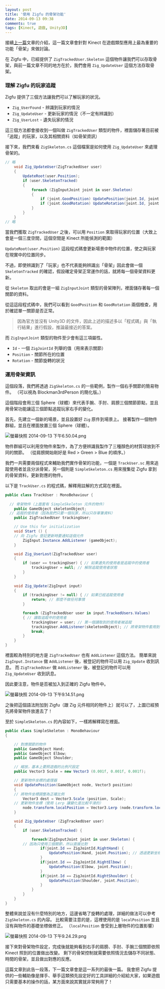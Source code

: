```yaml
---
layout: post
title: '使用 Zigfu 的骨架功能'
date: 2014-09-13 09:38
comments: true
tags: [Kinect, 遊戲, Unity3D]
---
```

接續[上一篇](http://blog.frost.tw/posts/2014/09/13/zigfu-Kinect-across-the-platform-SDK)文章的介紹，這一篇文章會針對 Kinect 在遊戲類型應用上最為重要的功能「骨架」來做討論。

在 Zigfu 中，已經提供了 `ZigTrackedUser.Skeleton` 這個物件讓我們可以存取骨架，與前一篇文章不同的地方在於，我們會用 `Zig_UpdateUser` 這個方法存取骨架。

<!-- more -->

### 理解 Zigfu 的玩家追蹤

Zigfu 提供了三個方法讓我們可以了解玩家的狀況。

* `Zig_UserFound` - 辨識到玩家的情況
* `Zig_UpdateUser` - 更新玩家的情況（不一定有辨識到）
* `Zig_UserLost` - 遺失玩家的情況

這三個方法都會接收到一個叫做 `ZigTrackedUser` 類型的物件，裡面儲存著目前被「追蹤」的玩家，以及其相關資料（如骨架資訊）

接下來，我們來看 `ZigSkeleton.cs` 這個檔案是如何使用 `Zig_UpdateUser` 來處理骨架的。

```cs ZigSkeleton.cs
// 略
    void Zig_UpdateUser(ZigTrackedUser user)
    {
        UpdateRoot(user.Position);
        if (user.SkeletonTracked)
        {
            foreach (ZigInputJoint joint in user.Skeleton)
            {
                if (joint.GoodPosition) UpdatePosition(joint.Id, joint.Position);
                if (joint.GoodRotation) UpdateRotation(joint.Id, joint.Rotation);
            }
        }
    }
// 略
```

當我們獲取 `ZigTrackedUser` 之後，可以用 `Position` 來取得玩家的位置（大致上會是一個三度空間，這個空間是 Kinect 所能偵測的範圍）

`UpdateRoot(user.Position)` 這段程式碼會更新場景中物件的位置，使之與玩家在現實中的位置同步。

不過，即使辨識到了「玩家」也不代表能夠辨識出「骨架」因此會做一個 `SkeletonTracked` 的確認，假設確定骨架正常運作的話，就將每一個骨架資料更新。

從 `Skeleton` 取出的會是一組 `ZigInputJoint` 類型的骨架陣列，裡面儲存著每一個關節的資料。

從這這段程式碼中，我們可以看到 `GoodPosition` 和 `GoodRotation` 兩個檢查，用於確認單一關節是否正常。

> 因為官方並沒有 Unity3D 的文件，因此上述的描述多以「程式碼」與「執行結果」進行假設，推論最接近的答案。

而 `ZigInputJoint` 類型的物件至少會有這三項屬性。

* `Id` - 一個 `ZigJointId` 列舉的值（用來表示關節）
* `Position` - 關節所在的位置
* `Rotation` - 關節旋轉的狀況

### 運用骨架資訊

這個段落，我們將透過 `ZigSkeleton.cs` 的一些範例，製作一個右手關節的簡易物件。
（可以視為 Blockman3rdPerson 的簡化版。）

這個階段會用三個 Sphere（球體）來代表手腕、手肘、肩膀三個關節節點，並且用骨架功能讓這三個節點追蹤玩家右手的變化。

首先，先建立一個新的場景，並且設置好 `Zig` 原件到場景上。
接著製作一個物件群組，並且在裡面放置三個 Sphere（球體）。

![螢幕快照 2014-09-13 下午6.50.04.png](http://user-image.logdown.io/user/52/blog/52/post/233256/Kugv9looSE2uLNOOi3ug_%E8%9E%A2%E5%B9%95%E5%BF%AB%E7%85%A7%202014-09-13%20%E4%B8%8B%E5%8D%886.50.04.png)

物件群組可以利用空物件來製作，為了方便辨識我製作了三種顏色的材質球放到不同的關節。
（從肩膀開始剛好是 Red > Green > Blue 的順序。）

我們一共需要兩個程式來輔助我們實作骨架的功能，一個是 `TrackUser.sc` 用來追蹤使用者並且分派骨架，另一個則是 `SimpleSkeleton.cs` 用來搜集從 Zigfu 拿到的骨架資料，更新對應的物件。

以下是 `TrackUser.cs` 的程式碼，解釋用註解的方式寫在裡面。

```cs TrackUser.cs
public class TrackUser : MonoBehaviour {
	
  // 骨架物件（上面套有 SimpleSkeleton 元件的物件）
	public GameObject skeletonObject;
  // 追蹤的使用者（因為我們只要一個玩家，所以只存單筆資料）
	public ZigTrackedUser trackingUser;

	// Use this for initialization
	void Start () {
  	// 向 Zigfu 登記更新時要通知這個元件
		ZigInput.Instance.AddListener (gameObject);
	}

	void Zig_UserLost(ZigTrackedUser user)
	{
		if (user == trackingUser) { // 如果遺失的使用者是追蹤中的使用者
			trackingUser = null; // 解除追蹤使用者狀態
		}
	}
	
	void Zig_Update(ZigInput input)
	{
		if (trackingUser != null) { // 如果已經追蹤使用者
			return; // 那麼不做任何事情
		}

		foreach (ZigTrackedUser user in input.TrackedUsers.Values)
		{ // 讀取追蹤中的使用者
			trackingUser = user; // 第一個讀取到的使用者被追蹤
			trackingUser.AddListener(skeletonObject); // 將骨架物件套用到使用者上
			break;
		}
	}
}
```

裡面較為特別的地方是 `ZigTrackedUser` 也有 `AddListener` 這個方法。
簡單來說 `ZigInput.Instance` 做 `AddListener` 後，被登記的物件可以用 `Zig_Update` 收到訊息。
而 `ZigTrackedUser` 做 `AddListener` 後，被登記的物件可以用 `Zig_UpdateUser` 收到訊息。

因此要注意，物件是否被加入到正確的 Zigfu 物件中。

![螢幕快照 2014-09-13 下午9.14.51.png](http://user-image.logdown.io/user/52/blog/52/post/233256/cw19asWlSVqmV57lkJor_%E8%9E%A2%E5%B9%95%E5%BF%AB%E7%85%A7%202014-09-13%20%E4%B8%8B%E5%8D%889.14.51.png)

之後把這個語法附加到 Zigfu（跟 Zig 元件相同的物件上）就可以了，上圖已經預先將骨架物件放進去了！

至於 `SimpleSkeleton.cs` 的內容如下，一樣將解釋寫在裡面。

```cs SimpleSkeleton.cs
public class SimpleSkeleton : MonoBehaviour
{

	// 對應關節的物件
	public GameObject Hand;
	public GameObject Elbow;
	public GameObject Shoulder;

	// 縮放，基本上要照遊戲的比例尺設定
	public Vector3 Scale = new Vector3 (0.001f, 0.001f, 0.001f);

	// 更新物件坐標的處理器
	void UpdatePosition(GameObject node, Vector3 position)
	{
  	// 將物件坐標調整為正確比例
		Vector3 dest = Vector3.Scale (position, Scale);
    // 更新物件坐標（使用 Lerp 讓變化是比較平滑的）
		node.transform.localPosition = Vector3.Lerp (node.transform.localPosition, dest, Time.deltaTime * 50f);
	}

	void Zig_UpdateUser (ZigTrackedUser user)
	{
		if (user.SkeletonTracked) {

			foreach(ZigInputJoint joint in user.Skeleton) {
      	// 因為只使用三個關節，所以直接比對
				if(joint.Id == ZigJointId.RightHand) {
					UpdatePosition(Hand, joint.Position); // 透過更新坐標處理器更新
				}
				if(joint.Id == ZigJointId.RightElbow) {
					UpdatePosition(Elbow, joint.Position);
				}
				if(joint.Id == ZigJointId.RightShoulder) {
					UpdatePosition(Shoulder, joint.Position);
				}
			}
		}
	}
}

```

整體來說並沒有什麼特別的地方，這邊省略了旋轉的處理，詳細的做法可以參考 `ZigSkeleton.cs` 的內容。
比較需要注意的是，這裡使用的是 `localPosition` 並且沒有與物件的基礎坐標做修正。
（`localPosition` 會受到上層物件的位置影響）

![螢幕快照 2014-09-13 下午9.24.29.png](http://user-image.logdown.io/user/52/blog/52/post/233256/4XxDPQlfTfmhYhDHSVN1_%E8%9E%A2%E5%B9%95%E5%BF%AB%E7%85%A7%202014-09-13%20%E4%B8%8B%E5%8D%889.24.29.png)

接下來對骨架物件設定，完成後就能夠看到右手的肩膀、手肘、手腕三個關節依照 Kinect 照到的位置做出改變。
剩下的骨架控制就需要依照情況去儲存不同狀態、時間的骨架，並且做出對應的反應。

這篇文章到此告一段落，下一篇文章會是這一系列的最後一篇。
我會把 Zigfu 提供的一些輔助像是揮手、舉手這類預先設定好的工具詳細的介紹給大家，如果遊戲只需要基本的操作的話，某方面來說其實就非常夠用了！

